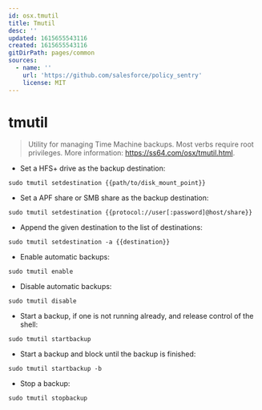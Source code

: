 ```yaml
---
id: osx.tmutil
title: Tmutil
desc: ''
updated: 1615655543116
created: 1615655543116
gitDirPath: pages/common
sources:
  - name: ''
    url: 'https://github.com/salesforce/policy_sentry'
    license: MIT
---
```

# tmutil

> Utility for managing Time Machine backups. Most verbs require root privileges.
> More information: <https://ss64.com/osx/tmutil.html>.

- Set a HFS+ drive as the backup destination:

`sudo tmutil setdestination {{path/to/disk_mount_point}}`

- Set a APF share or SMB share as the backup destination:

`sudo tmutil setdestination {{protocol://user[:password]@host/share}}`

- Append the given destination to the list of destinations:

`sudo tmutil setdestination -a {{destination}}`

- Enable automatic backups:

`sudo tmutil enable`

- Disable automatic backups:

`sudo tmutil disable`

- Start a backup, if one is not running already, and release control of the shell:

`sudo tmutil startbackup`

- Start a backup and block until the backup is finished:

`sudo tmutil startbackup -b`

- Stop a backup:

`sudo tmutil stopbackup`

